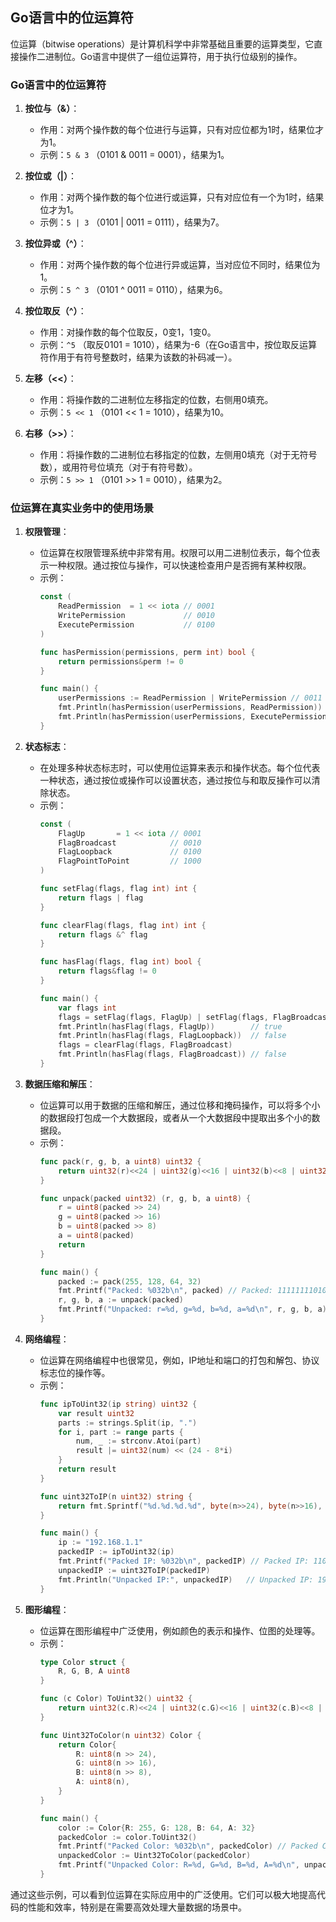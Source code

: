 ## Go语言中的位运算符

位运算（bitwise operations）是计算机科学中非常基础且重要的运算类型，它直接操作二进制位。Go语言中提供了一组位运算符，用于执行位级别的操作。

### Go语言中的位运算符

1. **按位与（&）**：
   - 作用：对两个操作数的每个位进行与运算，只有对应位都为1时，结果位才为1。
   - 示例：`5 & 3` （0101 & 0011 = 0001），结果为1。

2. **按位或（|）**：
   - 作用：对两个操作数的每个位进行或运算，只有对应位有一个为1时，结果位才为1。
   - 示例：`5 | 3` （0101 | 0011 = 0111），结果为7。

3. **按位异或（^）**：
   - 作用：对两个操作数的每个位进行异或运算，当对应位不同时，结果位为1。
   - 示例：`5 ^ 3` （0101 ^ 0011 = 0110），结果为6。

4. **按位取反（^）**：
   - 作用：对操作数的每个位取反，0变1，1变0。
   - 示例：`^5` （取反0101 = 1010），结果为-6（在Go语言中，按位取反运算符作用于有符号整数时，结果为该数的补码减一）。

5. **左移（<<）**：
   - 作用：将操作数的二进制位左移指定的位数，右侧用0填充。
   - 示例：`5 << 1` （0101 << 1 = 1010），结果为10。

6. **右移（>>）**：
   - 作用：将操作数的二进制位右移指定的位数，左侧用0填充（对于无符号数），或用符号位填充（对于有符号数）。
   - 示例：`5 >> 1` （0101 >> 1 = 0010），结果为2。

### 位运算在真实业务中的使用场景

1. **权限管理**：
   - 位运算在权限管理系统中非常有用。权限可以用二进制位表示，每个位表示一种权限。通过按位与操作，可以快速检查用户是否拥有某种权限。
   - 示例：
     ```go
     const (
         ReadPermission  = 1 << iota // 0001
         WritePermission             // 0010
         ExecutePermission           // 0100
     )

     func hasPermission(permissions, perm int) bool {
         return permissions&perm != 0
     }

     func main() {
         userPermissions := ReadPermission | WritePermission // 0011
         fmt.Println(hasPermission(userPermissions, ReadPermission))  // true
         fmt.Println(hasPermission(userPermissions, ExecutePermission)) // false
     }
     ```

2. **状态标志**：
   - 在处理多种状态标志时，可以使用位运算来表示和操作状态。每个位代表一种状态，通过按位或操作可以设置状态，通过按位与和取反操作可以清除状态。
   - 示例：
     ```go
     const (
         FlagUp       = 1 << iota // 0001
         FlagBroadcast            // 0010
         FlagLoopback             // 0100
         FlagPointToPoint         // 1000
     )

     func setFlag(flags, flag int) int {
         return flags | flag
     }

     func clearFlag(flags, flag int) int {
         return flags &^ flag
     }

     func hasFlag(flags, flag int) bool {
         return flags&flag != 0
     }

     func main() {
         var flags int
         flags = setFlag(flags, FlagUp) | setFlag(flags, FlagBroadcast)
         fmt.Println(hasFlag(flags, FlagUp))        // true
         fmt.Println(hasFlag(flags, FlagLoopback))  // false
         flags = clearFlag(flags, FlagBroadcast)
         fmt.Println(hasFlag(flags, FlagBroadcast)) // false
     }
     ```

3. **数据压缩和解压**：
   - 位运算可以用于数据的压缩和解压，通过位移和掩码操作，可以将多个小的数据段打包成一个大数据段，或者从一个大数据段中提取出多个小的数据段。
   - 示例：
     ```go
     func pack(r, g, b, a uint8) uint32 {
         return uint32(r)<<24 | uint32(g)<<16 | uint32(b)<<8 | uint32(a)
     }

     func unpack(packed uint32) (r, g, b, a uint8) {
         r = uint8(packed >> 24)
         g = uint8(packed >> 16)
         b = uint8(packed >> 8)
         a = uint8(packed)
         return
     }

     func main() {
         packed := pack(255, 128, 64, 32)
         fmt.Printf("Packed: %032b\n", packed) // Packed: 11111111010000000100000000100000
         r, g, b, a := unpack(packed)
         fmt.Printf("Unpacked: r=%d, g=%d, b=%d, a=%d\n", r, g, b, a) // Unpacked: r=255, g=128, b=64, a=32
     }
     ```

4. **网络编程**：
   - 位运算在网络编程中也很常见，例如，IP地址和端口的打包和解包、协议标志位的操作等。
   - 示例：
     ```go
     func ipToUint32(ip string) uint32 {
         var result uint32
         parts := strings.Split(ip, ".")
         for i, part := range parts {
             num, _ := strconv.Atoi(part)
             result |= uint32(num) << (24 - 8*i)
         }
         return result
     }

     func uint32ToIP(n uint32) string {
         return fmt.Sprintf("%d.%d.%d.%d", byte(n>>24), byte(n>>16), byte(n>>8), byte(n))
     }

     func main() {
         ip := "192.168.1.1"
         packedIP := ipToUint32(ip)
         fmt.Printf("Packed IP: %032b\n", packedIP) // Packed IP: 11000000101010000000000100000001
         unpackedIP := uint32ToIP(packedIP)
         fmt.Println("Unpacked IP:", unpackedIP)   // Unpacked IP: 192.168.1.1
     }
     ```

5. **图形编程**：
   - 位运算在图形编程中广泛使用，例如颜色的表示和操作、位图的处理等。
   - 示例：
     ```go
     type Color struct {
         R, G, B, A uint8
     }

     func (c Color) ToUint32() uint32 {
         return uint32(c.R)<<24 | uint32(c.G)<<16 | uint32(c.B)<<8 | uint32(c.A)
     }

     func Uint32ToColor(n uint32) Color {
         return Color{
             R: uint8(n >> 24),
             G: uint8(n >> 16),
             B: uint8(n >> 8),
             A: uint8(n),
         }
     }

     func main() {
         color := Color{R: 255, G: 128, B: 64, A: 32}
         packedColor := color.ToUint32()
         fmt.Printf("Packed Color: %032b\n", packedColor) // Packed Color: 11111111010000000100000000100000
         unpackedColor := Uint32ToColor(packedColor)
         fmt.Printf("Unpacked Color: R=%d, G=%d, B=%d, A=%d\n", unpackedColor.R, unpackedColor.G, unpackedColor.B, unpackedColor.A) // Unpacked Color: R=255, G=128, B=64, A=32
     }
     ```

通过这些示例，可以看到位运算在实际应用中的广泛使用。它们可以极大地提高代码的性能和效率，特别是在需要高效处理大量数据的场景中。